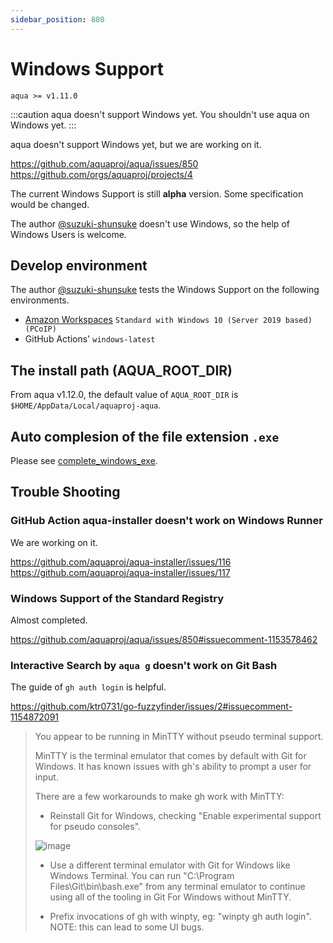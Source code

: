 ```yaml
---
sidebar_position: 880
---
```


# Windows Support

`aqua >= v1.11.0`

:::caution
aqua doesn't support Windows yet. You shouldn't use aqua on Windows yet.
:::

aqua doesn't support Windows yet, but we are working on it.

https://github.com/aquaproj/aqua/issues/850
https://github.com/orgs/aquaproj/projects/4

The current Windows Support is still **alpha** version.
Some specification would be changed.

The author [@suzuki-shunsuke](https://github.com/suzuki-shunsuke) doesn't use Windows, so the help of Windows Users is welcome.

## Develop environment

The author [@suzuki-shunsuke](https://github.com/suzuki-shunsuke) tests the Windows Support on the following environments.

* [Amazon Workspaces](https://aws.amazon.com/workspaces/) `Standard with Windows 10 (Server 2019 based) (PCoIP)`
* GitHub Actions' `windows-latest`

## The install path (AQUA_ROOT_DIR)

From aqua v1.12.0, the default value of `AQUA_ROOT_DIR` is `$HOME/AppData/Local/aquaproj-aqua`.

## Auto complesion of the file extension `.exe`

Please see [complete_windows_exe](/docs/reference/registry-config/complete-windows-exe).

## Trouble Shooting

### GitHub Action aqua-installer doesn't work on Windows Runner

We are working on it.

https://github.com/aquaproj/aqua-installer/issues/116
https://github.com/aquaproj/aqua-installer/issues/117

### Windows Support of the Standard Registry

Almost completed.

https://github.com/aquaproj/aqua/issues/850#issuecomment-1153578462

### Interactive Search by `aqua g` doesn't work on Git Bash

The guide of `gh auth login` is helpful.

https://github.com/ktr0731/go-fuzzyfinder/issues/2#issuecomment-1154872091

> You appear to be running in MinTTY without pseudo terminal support.
> 
> MinTTY is the terminal emulator that comes by default with Git
> for Windows. It has known issues with gh's ability to prompt a
> user for input.
> 
> There are a few workarounds to make gh work with MinTTY:
> 
> - Reinstall Git for Windows, checking "Enable experimental support for pseudo consoles".
> 
> ![image](https://user-images.githubusercontent.com/13323303/173531978-21a99818-11ff-4385-962a-64f74e4023db.png)
> 
> - Use a different terminal emulator with Git for Windows like Windows Terminal.
>   You can run "C:\Program Files\Git\bin\bash.exe" from any terminal emulator to continue
>   using all of the tooling in Git For Windows without MinTTY.
> 
> - Prefix invocations of gh with winpty, eg: "winpty gh auth login".
>   NOTE: this can lead to some UI bugs.
